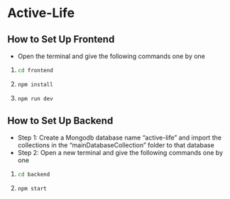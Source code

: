 # Active-Life

## How to Set Up Frontend

- Open the terminal and give the following commands one by one
1. ```bash
   cd frontend
2. ```bash
   npm install
3. ```bash
   npm run dev


## How to Set Up Backend

- Step 1: Create a Mongodb database name “active-life” and
import the collections in the “mainDatabaseCollection” folder to that database
- Step 2: Open a new terminal and give the following commands one by one
1. ```bash
   cd backend
2. ```bash
   npm start
